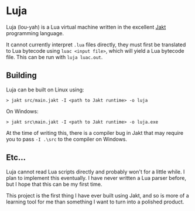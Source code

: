 # Luja
Luja (lou-yah) is a Lua virtual machine written in the excellent [Jakt](https://github.com/SerenityOS/jakt/) programming language.

It cannot currently interpret `.lua` files directly, they must first be translated to Lua bytecode using `luac <input file>`, which will yield a Lua bytecode file. This can be run with `luja luac.out`.

## Building
Luja can be built on Linux using:
```
> jakt src/main.jakt -I <path to Jakt runtime> -o luja
```
On Windows:
```
> jakt src\main.jakt -I <path to Jakt runtime> -o luja.exe
```
At the time of writing this, there is a compiler bug in Jakt that may require you to pass `-I .\src` to the compiler on Windows.

## Etc...
Luja cannot read Lua scripts directly and probably won't for a little while. I plan to implement this eventually. I have never written a Lua parser before, but I hope that this can be my first time.

This project is the first thing I have ever built using Jakt, and so is more of a learning tool for me than something I want to turn into a polished product.